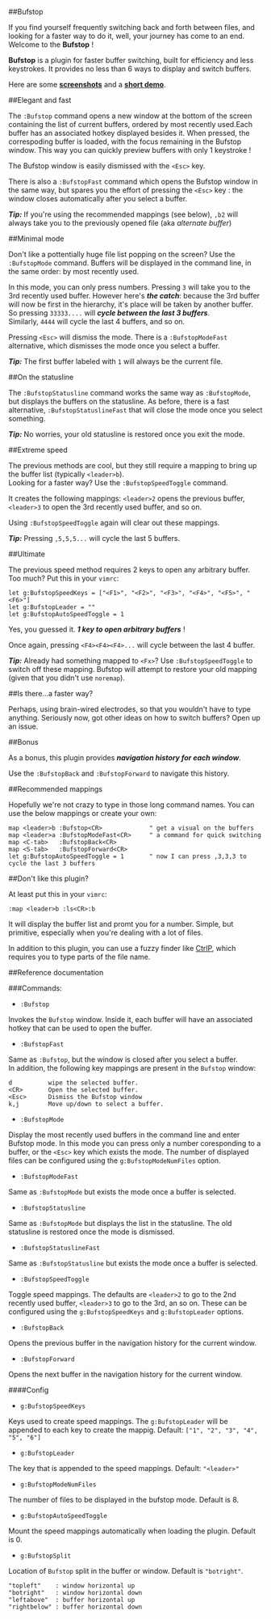 ##Bufstop

If you find yourself frequently switching back and forth between files, and looking for 
a faster way to do it, well, your journey has come to an end. Welcome to the **Bufstop** !

**Bufstop** is a plugin for faster buffer switching, built for efficiency and less keystrokes.
It provides no less than 6 ways to display and switch buffers.

Here are some **[screenshots](https://github.com/mihaifm/bufstop/tree/master/img)** and a
**[short demo](http://www.youtube.com/watch?v=IwZSI-ZEoUY)**.

##Elegant and fast

The `:Bufstop` command opens a new window at the bottom of the screen containing the list of 
current buffers, ordered by most recently used.Each buffer has an associated hotkey 
displayed besides it. When pressed, the correspoding buffer
is loaded, with the focus remaining in the Bufstop window. This way you can quickly preview
buffers with only 1 keystroke !

The Bufstop window is easily dismissed with the `<Esc>` key.

There is also a `:BufstopFast` command which opens the Bufstop window in the same way,
but spares you the effort of pressing the `<Esc>` key : the window closes automatically after
you select a buffer.

**_Tip:_** If you're using the recommended mappings (see below), `,b2` will always take you to 
the previously opened file (aka *alternate buffer*)

##Minimal mode 

Don't like a pottentially huge file list popping on the screen? Use the `:BufstopMode` command.
Buffers will be displayed in the command line, in the same order: by most recently used.

In this mode, you can only press numbers. Pressing `3` will take you to the 3rd recently used 
buffer. However here's __*the catch*__: because the 3rd buffer will now be first in the hierarchy,
it's place will be taken by another buffer.   
So pressing `33333....` will __*cycle between the last 3 buffers*__.   
Similarly, `4444` will cycle the last 4 buffers, and so on.

Pressing `<Esc>` will dismiss the mode. There is a `:BufstopModeFast` alternative, 
which dismisses the mode once you select a buffer.

**_Tip:_** The first buffer labeled with `1` will always be the current file.

##On the statusline

The `:BufstopStatusline` command works the same way as `:BufstopMode`, but displays the buffers
on the statusline. As before, there is a fast alternative, `:BufstopStatuslineFast` that
will close the mode once you select something.

**_Tip:_** No worries, your old statusline is restored once you exit the mode.

##Extreme speed

The previous methods are cool, but they still require a mapping to bring up the buffer list
(typically `<leader>b`).    
Looking for a faster way? Use the `:BufstopSpeedToggle` command. 

It creates the following mappings: `<leader>2` opens the previous buffer, `<leader>3` to open
the 3rd recently used buffer, and so on.

Using `:BufstopSpeedToggle` again will clear out these mappings.

**_Tip:_** Pressing `,5,5,5...` will cycle the last 5 buffers.

##Ultimate

The previous speed method requires 2 keys to open any arbitrary buffer. Too much? Put this 
in your `vimrc`:

    let g:BufstopSpeedKeys = ["<F1>", "<F2>", "<F3>", "<F4>", "<F5>", "<F6>"]
    let g:BufstopLeader = ""
    let g:BufstopAutoSpeedToggle = 1

Yes, you guessed it. __*1 key to open arbitrary buffers*__ !

Once again, pressing `<F4><F4><F4>...` will cycle between the last 4 buffer.

**_Tip:_** Already had something mapped to `<Fx>`? Use `:BufstopSpeedToggle` to switch off
these mapping. Bufstop will attempt to restore your old mapping (given that you didn't use
`noremap`).

##Is there...a faster way?

Perhaps, using brain-wired electrodes, so that you wouldn't have to type anything.
Seriously now, got other ideas on how to switch buffers? Open up an issue.

##Bonus

As a bonus, this plugin provides __*navigation history for each window*__. 

Use the `:BufstopBack` and `:BufstopForward` to navigate this history.

##Recommended mappings

Hopefully we're not crazy to type in those long command names. You can use the below 
mappings or create your own:

    map <leader>b :Bufstop<CR>             " get a visual on the buffers
    map <leader>a :BufstopModeFast<CR>     " a command for quick switching
    map <C-tab>   :BufstopBack<CR>
    map <S-tab>   :BufstopForward<CR>
    let g:BufstopAutoSpeedToggle = 1       " now I can press ,3,3,3 to cycle the last 3 buffers

##Don't like this plugin?

At least put this in your `vimrc`:

    :map <leader>b :ls<CR>:b

It will display the buffer list and promt you for a number. Simple, but primitive, especially 
when you're dealing with a lot of files.

In addition to this plugin, you can use a fuzzy finder like 
[CtrlP](https://github.com/kien/ctrlp.vim), which requires you to type parts of the file name.

##Reference documentation

###Commands:

* `:Bufstop`  

Invokes the `Bufstop` window. Inside it, each buffer will have an associated 
hotkey that can be used to open the buffer. 

* `:BufstopFast`   

Same as `:Bufstop`, but the window is closed after you select a buffer.    
In addition, the following key mappings are present in the `Bufstop` window:

    d          wipe the selected buffer.
    <CR>       Open the selected buffer.
    <Esc>      Dismiss the Bufstop window
    k,j        Move up/down to select a buffer.

* `:BufstopMode`

Display the most recently used buffers in the command line and enter Bufstop mode.
In this mode you can press only a number coresponding to a buffer, or the `<Esc>` key
which exists the mode. The number of displayed files can be configured using 
the `g:BufstopModeNumFiles` option.

* `:BufstopModeFast`

Same as `:BufstopMode` but exists the mode once a buffer is selected.

* `:BufstopStatusline`

Same as `:BufstopMode` but displays the list in the statusline. The old statusline is 
restored once the mode is dismissed.

* `:BufstopStatuslineFast`

Same as `:BufstopStatusline` but exists the mode once a buffer is selected.

* `:BufstopSpeedToggle`

Toggle speed mappings. The defaults are `<leader>2` to go to the 2nd recently used buffer,
`<leader>3` to go to the 3rd, an so on. These can be configured using the
`g:BufstopSpeedKeys` and `g:BufstopLeader` options.

* `:BufstopBack`

Opens the previous buffer in the navigation history for the current window.

* `:BufstopForward`

Opens the next buffer in the navigation history for the current window.

####Config

* `g:BufstopSpeedKeys`

Keys used to create speed mappings. The `g:BufstopLeader` will be appended to
each key to create the mappig.
Default: `["1", "2", "3", "4", "5", "6"]`

* `g:BufstopLeader`

The key that is appended to the speed mappings. 
Default: `"<leader>"`

* `g:BufstopModeNumFiles`

The number of files to be displayed in the bufstop mode. Default is 8.

* `g:BufstopAutoSpeedToggle`

Mount the speed mappings automatically when loading the plugin. Default is 0.

* `g:BufstopSplit`

Location of `Bufstop` split in the buffer or window. Default is `"botright"`.

    "topleft"    : window horizontal up
    "botright"   : window horizontal down
    "leftabove"  : buffer horizontal up
    "rightbelow" : buffer horizontal down

